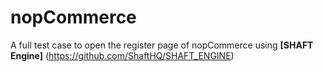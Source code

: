 # nopCommerce
A full test case to open the register page of nopCommerce
using **[SHAFT Engine]** (https://github.com/ShaftHQ/SHAFT_ENGINE)

